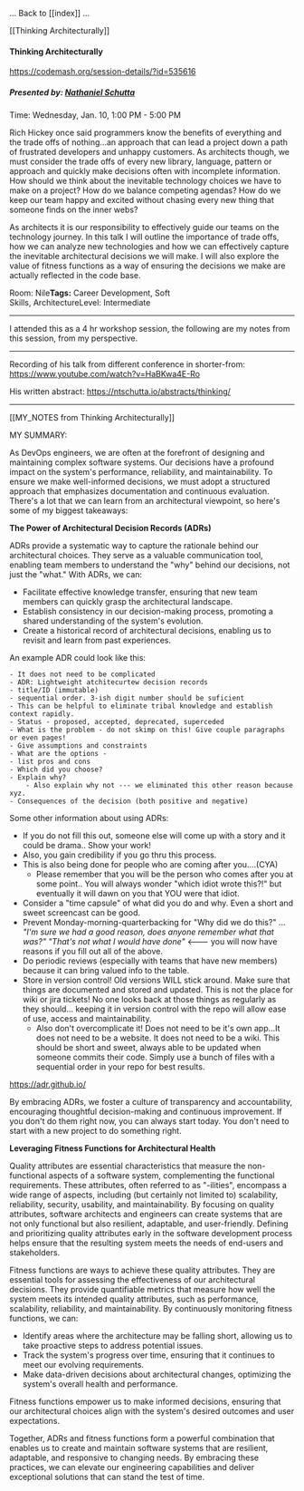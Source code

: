 
... Back to [[index]] ...


[[Thinking Architecturally]]

#### Thinking Architecturally
https://codemash.org/session-details/?id=535616

##### **Presented by:** [Nathaniel Schutta](https://codemash.org/speaker-details?id=1f3fa71c-0021-4d6e-af47-0013ecbaeb33)

Time: Wednesday, Jan. 10, 1:00 PM - 5:00 PM

Rich Hickey once said programmers know the benefits of everything and the trade offs of nothing...an approach that can lead a project down a path of frustrated developers and unhappy customers. As architects though, we must consider the trade offs of every new library, language, pattern or approach and quickly make decisions often with incomplete information. How should we think about the inevitable technology choices we have to make on a project? How do we balance competing agendas? How do we keep our team happy and excited without chasing every new thing that someone finds on the inner webs?  
  
As architects it is our responsibility to effectively guide our teams on the technology journey. In this talk I will outline the importance of trade offs, how we can analyze new technologies and how we can effectively capture the inevitable architectural decisions we will make. I will also explore the value of fitness functions as a way of ensuring the decisions we make are actually reflected in the code base.

Room: Nile**Tags:** Career Development, Soft Skills, ArchitectureLevel: Intermediate

---



I attended this as a 4 hr workshop session, the following are my notes from this session, from my perspective.


---


Recording of his talk from different conference in shorter-from:
https://www.youtube.com/watch?v=HaBKwa4E-Ro

His written abstract:
https://ntschutta.io/abstracts/thinking/

---


[[MY_NOTES from Thinking Architecturally]]



MY SUMMARY:


As DevOps engineers, we are often at the forefront of designing and maintaining complex software systems. Our decisions have a profound impact on the system's performance, reliability, and maintainability. To ensure we make well-informed decisions, we must adopt a structured approach that emphasizes documentation and continuous evaluation.  There's a lot that we can learn from an architectural viewpoint, so here's some of my biggest takeaways:

**The Power of Architectural Decision Records (ADRs)**

ADRs provide a systematic way to capture the rationale behind our architectural choices. They serve as a valuable communication tool, enabling team members to understand the "why" behind our decisions, not just the "what." With ADRs, we can:

- Facilitate effective knowledge transfer, ensuring that new team members can quickly grasp the architectural landscape.
- Establish consistency in our decision-making process, promoting a shared understanding of the system's evolution.
- Create a historical record of architectural decisions, enabling us to revisit and learn from past experiences.

An example ADR could look like this:
```
- It does not need to be complicated
- ADR: Lightweight atchitecurtew decision records
- title/ID (immutable)
- sequential order. 3-ish digit number should be suficient
- This can be helpful to eliminate tribal knowledge and establish context rapidly.
- Status - proposed, accepted, deprecated, superceded
- What is the problem - do not skimp on this! Give couple paragraphs or even pages!
- Give assumptions and constraints
- What are the options - 
- list pros and cons
- Which did you choose?
- Explain why?
	- Also explain why not --- we eliminated this other reason because xyz.
- Consequences of the decision (both positive and negative)

```

Some other information about using ADRs:
- If you do not fill this out, someone else will come up with a story and it could be drama.. Show your work!
- Also, you gain credibility if you go thru this process.
- This is also being done for people who are coming after you....(CYA)
	- Please remember that you will be the person who comes after you at some point.. You will always wonder "which idiot wrote this?!" but eventually it will dawn on you that YOU were that idiot.
- Consider a "time capsule" of what did you do and why. Even a short and sweet screencast can be good.
- Prevent Monday-morning-quarterbacking for "Why did we do this?" ... *"I'm sure we had a good reason, does anyone remember what that was?" "That's not what I would have done"* <--- you will now have reasons if you fill out all of the above.
- Do periodic reviews (especially with teams that have new members) because it can bring valued info to the table.
- Store in version control! Old versions WILL stick around.  Make sure that things are documented and stored and updated.  This is not the place for wiki or jira tickets! No one looks back at those things as regularly as they should... keeping it in version control with the repo will allow ease of use, access and maintainability.
	- Also don't overcomplicate it! Does not need to be it's own app...It does not need to be a website. It does not need to be a wiki. This should be short and sweet, always able to be updated when someone commits their code.  Simply use a bunch of files with a sequential order in your repo for best results.


https://adr.github.io/



By embracing ADRs, we foster a culture of transparency and accountability, encouraging thoughtful decision-making and continuous improvement.  If you don't do them right now, you can always start today. You don't need to start with a new project to do something right.


**Leveraging Fitness Functions for Architectural Health**

Quality attributes are essential characteristics that measure the non-functional aspects of a software system, complementing the functional requirements. These attributes, often referred to as "-ilities", encompass a wide range of aspects, including (but certainly not limited to) scalability, reliability, security, usability, and maintainability. By focusing on quality attributes, software architects and engineers can create systems that are not only functional but also resilient, adaptable, and user-friendly. Defining and prioritizing quality attributes early in the software development process helps ensure that the resulting system meets the needs of end-users and stakeholders.

Fitness functions are ways to achieve these quality attributes. They are essential tools for assessing the effectiveness of our architectural decisions. They provide quantifiable metrics that measure how well the system meets its intended quality attributes, such as performance, scalability, reliability, and maintainability. By continuously monitoring fitness functions, we can:

- Identify areas where the architecture may be falling short, allowing us to take proactive steps to address potential issues.
- Track the system's progress over time, ensuring that it continues to meet our evolving requirements.
- Make data-driven decisions about architectural changes, optimizing the system's overall health and performance.

Fitness functions empower us to make informed decisions, ensuring that our architectural choices align with the system's desired outcomes and user expectations.

Together, ADRs and fitness functions form a powerful combination that enables us to create and maintain software systems that are resilient, adaptable, and responsive to changing needs. By embracing these practices, we can elevate our engineering capabilities and deliver exceptional solutions that can stand the test of time.


